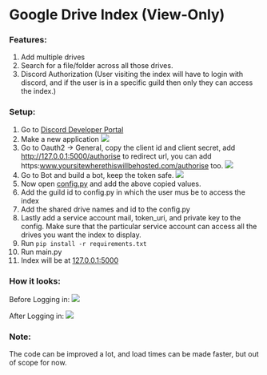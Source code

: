 # Google Drive Index (View-Only)

### Features:
1. Add multiple drives
2. Search for a file/folder across all those drives.
3. Discord Authorization (User visiting the index will have to login with discord, and if the user is in a specific guild then only they can access the index.)

### Setup:
1. Go to [Discord Developer Portal](https://discord.com/developers/applications)
2. Make a new application
![](https://i.imgur.com/gOUonXq.png)
3. Go to Oauth2 -> General, copy the client id and client secret, add http://127.0.0.1:5000/authorise to redirect url, you can add https:www.yoursitewherethiswillbehosted.com/authorise too.
![](https://i.imgur.com/MKYKJqY.png)
4. Go to Bot and build a bot, keep the token safe.
![](https://i.imgur.com/idpgGpy.png)
5. Now open [config.py](./config.py) and add the above copied values.
6. Add the guild id to config.py in which the user mus be to access the index
7. Add the shared drive names and id to the config.py
8. Lastly add a service account mail, token_uri, and private key to the config. Make sure that the particular service account can access all the drives you want the index to display.
9. Run `pip install -r requirements.txt`
10. Run main.py
11. Index will be at [127.0.0.1:5000](https://127.0.0.1:5000)


### How it looks:

Before Logging in:
![](https://i.imgur.com/zA6Mlri.png)

After Logging in:
![](https://i.imgur.com/L7asroO.png)

### Note:
The code can be improved a lot, and load times can be made faster, but out of scope for now.